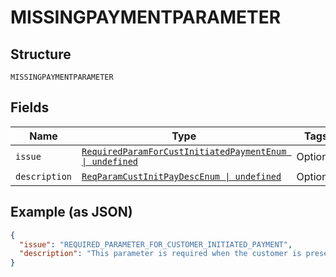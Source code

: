 
# MISSINGPAYMENTPARAMETER

## Structure

`MISSINGPAYMENTPARAMETER`

## Fields

| Name | Type | Tags | Description |
|  --- | --- | --- | --- |
| `issue` | [`RequiredParamForCustInitiatedPaymentEnum \| undefined`](../../doc/models/required-param-for-cust-initiated-payment-enum.md) | Optional | - |
| `description` | [`ReqParamCustInitPayDescEnum \| undefined`](../../doc/models/req-param-cust-init-pay-desc-enum.md) | Optional | - |

## Example (as JSON)

```json
{
  "issue": "REQUIRED_PARAMETER_FOR_CUSTOMER_INITIATED_PAYMENT",
  "description": "This parameter is required when the customer is present. If the customer is not present, indicate so by sending payment_initiator=`MERCHANT`. For details, see <a href=\"https://developer.paypal.com/docs/api/orders/v2/#definition-card_stored_credential\">Stored Credential</a>."
}
```

